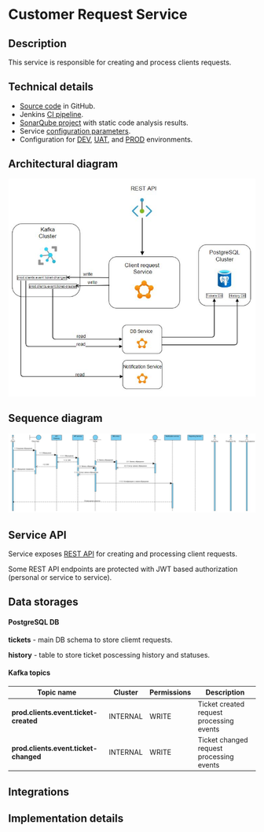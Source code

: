 # Customer Request Service
## Description
This service is responsible for creating and process clients requests.

## Technical details

- [Source code](https://github.com/maximmchub/springbootcourse/) in GitHub.
- Jenkins [CI pipeline](https://jenkins.devops.aval:8443/job/BASS/job/svc_333/).
- [SonarQube project](http://sonar.devops.aval:9003/dashboard?id=bass_471) with static code analysis results.
- Service [configuration parameters](https://github.com/maximmchub/springbootcourse/blob/master/src/main/resources/application.yaml).
- Configuration for [DEV](), [UAT](), and [PROD]() environments.

## Architectural diagram

![Architectural diagram](./doc/customer-request-service.JPG)

## Sequence diagram
![Sequence diagram](doc/sequence-diagramm.JPG)

## Service API

Service exposes [REST API](/api/openapi.json) for creating and processing client requests.

Some REST API endpoints are protected with JWT based authorization (personal or service to service).

## Data storages

#### PostgreSQL DB

**tickets** - main DB schema to store cliemt requests.

**history** - table to store ticket poscessing history and statuses.

#### Kafka topics

| Topic name | Cluster | Permissions | Description |
| ---------- | ------- | ----------- | ----------- |
| **prod.clients.event.ticket-created** | INTERNAL | WRITE | Ticket created request processing events |
| **prod.clients.event.ticket-changed** | INTERNAL | WRITE | Ticket changed request processing events |

## Integrations

## Implementation details


